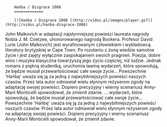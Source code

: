 
        Hańba / Disgrace 2008 
        =============
        
        [![Hańba / Disgrace 2008 ](http://vidos.pl/images/player.gif)](http://vidos.pl/hanba-disgrace-2008)
        
        
 John Malkovich w adaptacji najsłynniejszej powieści laureata nagrody Nobla J. M. Coetzee, uhonorowanego nagrodą Bookera. Profesor David Lurie (John Malkovich) jest wyrafinowanym człowiekiem i wykładowcą literatury brytyjskiej w Cape Town. Po rozstaniu z żoną wiedzie samotne życie i jest zajęty wyłącznie zaspokajaniem swoich pragnień. Poezja, dobre wino i muzyka klasyczna towarzyszą jego życiu częściej, niż ludzie. Jednak romans z piękną studentką, uruchomia lawinę wydarzeń, które spowodują, że będzie musiał przewartościować całe swoje życie... Powszechnie 'Hańbę' uważa się ją za jedną z najwybitniejszych powieści naszych czasów. Przez lata autor odmawiał wielu słynnym reżyserom zgody na adaptację swojej powieści. Dopiero precyzyjny i wierny scenariusz Anny-Marii Monticelli spowodował, że zmienił zdanie.  ... wydarzeń, które spowodują, że będzie musiał przewartościować całe swoje życie... Powszechnie 'Hańbę' uważa się ją za jedną z najwybitniejszych powieści naszych czasów. Przez lata autor odmawiał wielu słynnym reżyserom zgody na adaptację swojej powieści. Dopiero precyzyjny i wierny scenariusz Anny-Marii Monticelli spowodował, że zmienił zdanie.
    